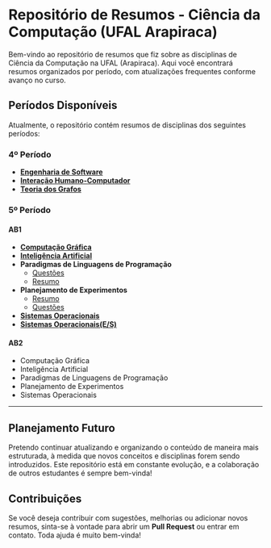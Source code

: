 # Repositório de Resumos - Ciência da Computação (UFAL Arapiraca)

Bem-vindo ao repositório de resumos que fiz sobre as disciplinas de Ciência da Computação na UFAL (Arapiraca). Aqui você encontrará resumos organizados por período, com atualizações frequentes conforme avanço no curso.

## Períodos Disponíveis

Atualmente, o repositório contém resumos de disciplinas dos seguintes períodos:

### 4º Período

- **[Engenharia de Software](./4º%20período/Engenharia%20de%20Software/EngenhariaDeSoftware.md)**
- **[Interação Humano-Computador](./4º%20período/Interaçao%20Humano%20Computador/InteracaoHumanoComputador.md)**
- **[Teoria dos Grafos](./4º%20período/Teoria%20dos%20Grafos/TeoriaDosGrafos.md)**

### 5º Período

#### **AB1**

- **[Computação Gráfica](./5º%20período/Computação%20Grafica/AB1/ComputacaoGrafica.md)**
- **[Inteligência Artificial](./5º%20período/Inteligencia%20Artificial/Ab1/InteligenciaArtificial.md)**
- **Paradigmas de Linguagens de Programação**
  - [Questões](./5º%20período/Paradigmas%20de%20Linguagens%20de%20Programação/Livro%20-%20Questoes.md)
  - [Resumo](./5º%20período/Paradigmas%20de%20Linguagens%20de%20Programação/Livro%20-%20Resumo.md)
- **Planejamento de Experimentos**
  - [Resumo](./5º%20período/Planejamento%20de%20Experimentos/Ab1/PE.md)
  - [Questões](./5º%20período/Planejamento%20de%20Experimentos/Ab1/Questoes.md)
- **[Sistemas Operacionais](./5º%20período/Sistemas%20Operacionais/Ab1/SistemasOperacionais.md)**
- **[Sistemas Operacionais(E/S)](./5º%20período/Sistemas%20Operacionais/Ab2/ES.md)**

#### **AB2**

- Computação Gráfica
- Inteligência Artificial
- Paradigmas de Linguagens de Programação
- Planejamento de Experimentos
- Sistemas Operacionais

---

## Planejamento Futuro

Pretendo continuar atualizando e organizando o conteúdo de maneira mais estruturada, à medida que novos conceitos e disciplinas forem sendo introduzidos. Este repositório está em constante evolução, e a colaboração de outros estudantes é sempre bem-vinda!

## Contribuições

Se você deseja contribuir com sugestões, melhorias ou adicionar novos resumos, sinta-se à vontade para abrir um **Pull Request** ou entrar em contato. Toda ajuda é muito bem-vinda!
